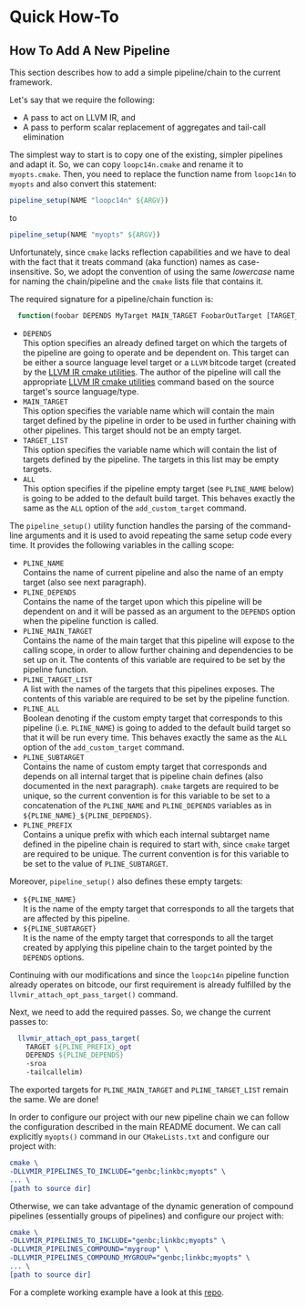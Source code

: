 # Quick How-To

## How To Add A New Pipeline

This section describes how to add a simple pipeline/chain to the current framework.

Let's say that we require the following:

-   A pass to act on LLVM IR, and
-   A pass to perform scalar replacement of aggregates and tail-call elimination

The simplest way to start is to copy one of the existing, simpler pipelines and adapt it. So, we can copy
`loopc14n.cmake` and rename it to `myopts.cmake`. Then, you need to replace the function name from `loopc14n` to
`myopts` and also convert this statement:

```cmake
pipeline_setup(NAME "loopc14n" ${ARGV})
```

to

```cmake
pipeline_setup(NAME "myopts" ${ARGV})
```

Unfortunately, since `cmake` lacks reflection capabilities and we have to deal with the fact that it treats command (aka
function) names as case-insensitive. So, we adopt the convention of using the same _lowercase_ name for naming the
chain/pipeline and the `cmake` lists file that contains it.

The required signature for a pipeline/chain function is:

```cmake
  function(foobar DEPENDS MyTarget MAIN_TARGET FoobarOutTarget [TARGET_LIST FoobarOutTargetList] [ALL])
```

-   `DEPENDS`  
    This option specifies an already defined target on which the targets of the pipeline are going to operate and be 
    dependent on. This target can be either a source language level target or a `LLVM` bitcode target (created by the 
    [LLVM IR cmake utilities][1]. The author of the pipeline will call the appropriate [LLVM IR cmake utilities][1]
    command based on the source target's source language/type.
-   `MAIN_TARGET`  
    This option specifies the variable name which will contain the main target defined by the pipeline in order to be
    used in further chaining with other pipelines. This target should not be an empty target.
-   `TARGET_LIST`  
    This option specifies the variable name which will contain the list of targets defined by the pipeline. The targets 
    in this list may be empty targets.
-   `ALL`  
    This option specifies if the pipeline empty target (see `PLINE_NAME` below) is going to be added to the default
    build target. This behaves exactly the same as the `ALL` option of the `add_custom_target` command.

The `pipeline_setup()` utility function handles the parsing of the command-line arguments and it is used to avoid 
repeating the same setup code every time. It provides the following variables in the calling scope:

-   `PLINE_NAME`  
    Contains the name of current pipeline and also the name of an empty target (also see next paragraph).
-   `PLINE_DEPENDS`  
    Contains the name of the target upon which this pipeline will be dependent on and it will be passed as an argument 
    to the `DEPENDS` option when the pipeline function is called.
-   `PLINE_MAIN_TARGET`  
    Contains the name of the main target that this pipeline will expose to the calling scope, in order to allow further
    chaining and dependencies to be set up on it. The contents of this variable are required to be set by the pipeline
    function.
-   `PLINE_TARGET_LIST`  
    A list with the names of the targets that this pipelines exposes. The contents of this variable are required to be
    set by the pipeline function.
-   `PLINE_ALL`  
    Boolean denoting if the custom empty target that corresponds to this pipeline (i.e. `PLINE_NAME`) is going to added
    to the default build target so that it will be run every time. This behaves exactly the same as the `ALL` option of 
    the `add_custom_target` command.
-   `PLINE_SUBTARGET`  
    Contains the name of custom empty target that corresponds and depends on all internal target that is pipeline chain
    defines (also documented in the next paragraph). `cmake` targets are required to be unique, so the current 
    convention is for this variable to be set to a concatenation of the `PLINE_NAME` and `PLINE_DEPENDS` variables as in 
    `${PLINE_NAME}_${PLINE_DEPDENDS}`.
-   `PLINE_PREFIX`  
    Contains a unique prefix with which each internal subtarget name defined in the pipeline chain is required to start 
    with, since `cmake` target are required to be unique. The current convention is for this variable to be set to the 
    value of `PLINE_SUBTARGET`.

Moreover, `pipeline_setup()` also defines these empty targets:

-   `${PLINE_NAME}`  
    It is the name of the empty target that corresponds to all the targets that are affected by this pipeline.
-   `${PLINE_SUBTARGET}`  
    It is the name of the empty target that corresponds to all the target created by applying this pipeline chain to the
    target pointed by the `DEPENDS` options.

Continuing with our modifications and since the `loopc14n` pipeline function already operates on bitcode, our first
requirement is already fulfilled by the `llvmir_attach_opt_pass_target()` command.

Next, we need to add the required passes. So, we change the current passes to:

```cmake
  llvmir_attach_opt_pass_target(
    TARGET ${PLINE_PREFIX}_opt
    DEPENDS ${PLINE_DEPENDS}
    -sroa
    -tailcallelim)
```

The exported targets for `PLINE_MAIN_TARGET` and `PLINE_TARGET_LIST` remain the same. We are done!

In order to configure our project with our new pipeline chain we can follow the configuration described in the main
README document. We can call explicitly `myopts()` command in our `CMakeLists.txt` and configure our project with:

```cmake
cmake \
-DLLVMIR_PIPELINES_TO_INCLUDE="genbc;linkbc;myopts" \
... \
[path to source dir]
```

Otherwise, we can take advantage of the dynamic generation of compound pipelines (essentially groups of pipelines) and
configure our project with:

```cmake
cmake \
-DLLVMIR_PIPELINES_TO_INCLUDE="genbc;linkbc;myopts" \
-DLLVMIR_PIPELINES_COMPOUND="mygroup" \
-DLLVMIR_PIPELINES_COMPOUND_MYGROUP="genbc;linkbc;myopts" \
... \
[path to source dir]
```

For a complete working example have a look at this [repo][2].

[1]: https://github.com/compor/llvm-ir-cmake-utils

[2]: https://github.com/compor/llvm-ir-cmake-pipelines-examples
